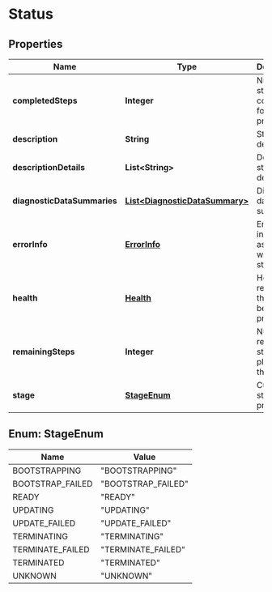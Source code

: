 
# Status

## Properties
Name | Type | Description | Notes
------------ | ------------- | ------------- | -------------
**completedSteps** | **Integer** | Number of steps completed for the process | 
**description** | **String** | Status description | 
**descriptionDetails** | **List&lt;String&gt;** | Detailed status description |  [optional]
**diagnosticDataSummaries** | [**List&lt;DiagnosticDataSummary&gt;**](DiagnosticDataSummary.md) | Diagnostic data summaries |  [optional]
**errorInfo** | [**ErrorInfo**](ErrorInfo.md) | Error information associated with the status |  [optional]
**health** | [**Health**](Health.md) | Health reported for the entity being processed | 
**remainingSteps** | **Integer** | Number of remaining steps planned for the process | 
**stage** | [**StageEnum**](#StageEnum) | Current stage of the process | 


<a name="StageEnum"></a>
## Enum: StageEnum
Name | Value
---- | -----
BOOTSTRAPPING | &quot;BOOTSTRAPPING&quot;
BOOTSTRAP_FAILED | &quot;BOOTSTRAP_FAILED&quot;
READY | &quot;READY&quot;
UPDATING | &quot;UPDATING&quot;
UPDATE_FAILED | &quot;UPDATE_FAILED&quot;
TERMINATING | &quot;TERMINATING&quot;
TERMINATE_FAILED | &quot;TERMINATE_FAILED&quot;
TERMINATED | &quot;TERMINATED&quot;
UNKNOWN | &quot;UNKNOWN&quot;



